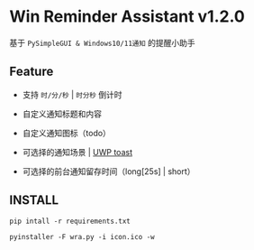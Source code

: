 # Win Reminder Assistant v1.2.0

基于 `PySimpleGUI & Windows10/11通知` 的提醒小助手

## Feature

- 支持 `时/分/秒` | `时分秒` 倒计时

- 自定义通知标题和内容

- 自定义通知图标（todo）

- 可选择的通知场景 | [UWP toast](https://learn.microsoft.com/en-us/uwp/schemas/tiles/toastschema/element-toast)

- 可选择的前台通知留存时间（long[25s] | short）

## INSTALL

`pip intall -r requirements.txt`

`pyinstaller -F wra.py -i icon.ico -w`